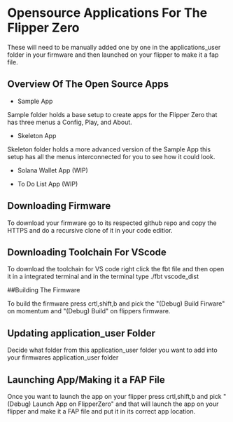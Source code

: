 # Opensource Applications For The Flipper Zero

These will need to be manually added one by one in the applications_user folder in your firmware and then launched on your flipper to make it a fap file.

## Overview Of The Open Source Apps

* Sample App

Sample folder holds a base setup to create apps for the Flipper Zero that has three menus a Config, Play, and About.

* Skeleton App

Skeleton folder holds a more advanced version of the Sample App this setup has all the menus interconnected for you to see how it could look.

* Solana Wallet App (WIP)

* To Do List App (WIP)

## Downloading Firmware

To download your firmware go to its respected github repo and copy the HTTPS and do a recursive clone of it in your code editior.

## Downloading Toolchain For VScode

To download the toolchain for VS code right click the fbt file and then open it in a integrated terminal and in the terminal type ./fbt vscode_dist

##Building The Firmware

To build the firmware press crtl,shift,b and pick the "(Debug) Build Firware" on momentum and "(Debug) Build" on flippers firmware.

## Updating application_user Folder

Decide what folder from this application_user folder you want to add into your firmwares application_user folder

## Launching App/Making it a FAP File

Once you want to launch the app on your flipper press crtl,shift,b and pick "(Debug) Launch App on FlipperZero" and that will launch the app on your flipper and make it a FAP file and put it in its correct app location.
